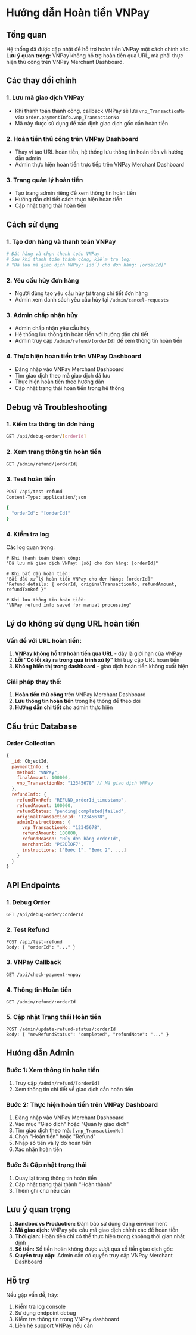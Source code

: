# Hướng dẫn Hoàn tiền VNPay

## Tổng quan
Hệ thống đã được cập nhật để hỗ trợ hoàn tiền VNPay một cách chính xác. **Lưu ý quan trọng:** VNPay không hỗ trợ hoàn tiền qua URL, mà phải thực hiện thủ công trên VNPay Merchant Dashboard.

## Các thay đổi chính

### 1. Lưu mã giao dịch VNPay
- Khi thanh toán thành công, callback VNPay sẽ lưu `vnp_TransactionNo` vào `order.paymentInfo.vnp_TransactionNo`
- Mã này được sử dụng để xác định giao dịch gốc cần hoàn tiền

### 2. Hoàn tiền thủ công trên VNPay Dashboard
- Thay vì tạo URL hoàn tiền, hệ thống lưu thông tin hoàn tiền và hướng dẫn admin
- Admin thực hiện hoàn tiền trực tiếp trên VNPay Merchant Dashboard

### 3. Trang quản lý hoàn tiền
- Tạo trang admin riêng để xem thông tin hoàn tiền
- Hướng dẫn chi tiết cách thực hiện hoàn tiền
- Cập nhật trạng thái hoàn tiền

## Cách sử dụng

### 1. Tạo đơn hàng và thanh toán VNPay
```bash
# Đặt hàng và chọn thanh toán VNPay
# Sau khi thanh toán thành công, kiểm tra log:
# "Đã lưu mã giao dịch VNPay: [số] cho đơn hàng: [orderId]"
```

### 2. Yêu cầu hủy đơn hàng
- Người dùng tạo yêu cầu hủy từ trang chi tiết đơn hàng
- Admin xem danh sách yêu cầu hủy tại `/admin/cancel-requests`

### 3. Admin chấp nhận hủy
- Admin chấp nhận yêu cầu hủy
- Hệ thống lưu thông tin hoàn tiền với hướng dẫn chi tiết
- Admin truy cập `/admin/refund/[orderId]` để xem thông tin hoàn tiền

### 4. Thực hiện hoàn tiền trên VNPay Dashboard
- Đăng nhập vào VNPay Merchant Dashboard
- Tìm giao dịch theo mã giao dịch đã lưu
- Thực hiện hoàn tiền theo hướng dẫn
- Cập nhật trạng thái hoàn tiền trong hệ thống

## Debug và Troubleshooting

### 1. Kiểm tra thông tin đơn hàng
```bash
GET /api/debug-order/[orderId]
```

### 2. Xem trang thông tin hoàn tiền
```
GET /admin/refund/[orderId]
```

### 3. Test hoàn tiền
```bash
POST /api/test-refund
Content-Type: application/json

{
  "orderId": "[orderId]"
}
```

### 4. Kiểm tra log
Các log quan trọng:
```
# Khi thanh toán thành công:
"Đã lưu mã giao dịch VNPay: [số] cho đơn hàng: [orderId]"

# Khi bắt đầu hoàn tiền:
"Bắt đầu xử lý hoàn tiền VNPay cho đơn hàng: [orderId]"
"Refund details: { orderId, originalTransactionNo, refundAmount, refundTxnRef }"

# Khi lưu thông tin hoàn tiền:
"VNPay refund info saved for manual processing"
```

## Lý do không sử dụng URL hoàn tiền

### Vấn đề với URL hoàn tiền:
1. **VNPay không hỗ trợ hoàn tiền qua URL** - đây là giới hạn của VNPay
2. **Lỗi "Có lỗi xảy ra trong quá trình xử lý"** khi truy cập URL hoàn tiền
3. **Không hiển thị trong dashboard** - giao dịch hoàn tiền không xuất hiện

### Giải pháp thay thế:
1. **Hoàn tiền thủ công** trên VNPay Merchant Dashboard
2. **Lưu thông tin hoàn tiền** trong hệ thống để theo dõi
3. **Hướng dẫn chi tiết** cho admin thực hiện

## Cấu trúc Database

### Order Collection
```javascript
{
  _id: ObjectId,
  paymentInfo: {
    method: "VNPay",
    finalAmount: 100000,
    vnp_TransactionNo: "12345678" // Mã giao dịch VNPay
  },
  refundInfo: {
    refundTxnRef: "REFUND_orderId_timestamp",
    refundAmount: 100000,
    refundStatus: "pending|completed|failed",
    originalTransactionId: "12345678",
    adminInstructions: {
      vnp_TransactionNo: "12345678",
      refundAmount: 100000,
      refundReason: "Hủy đơn hàng orderId",
      merchantId: "PX2DIOF7",
      instructions: ["Bước 1", "Bước 2", ...]
    }
  }
}
```

## API Endpoints

### 1. Debug Order
```
GET /api/debug-order/:orderId
```

### 2. Test Refund
```
POST /api/test-refund
Body: { "orderId": "..." }
```

### 3. VNPay Callback
```
GET /api/check-payment-vnpay
```

### 4. Thông tin Hoàn tiền
```
GET /admin/refund/:orderId
```

### 5. Cập nhật Trạng thái Hoàn tiền
```
POST /admin/update-refund-status/:orderId
Body: { "newRefundStatus": "completed", "refundNote": "..." }
```

## Hướng dẫn Admin

### Bước 1: Xem thông tin hoàn tiền
1. Truy cập `/admin/refund/[orderId]`
2. Xem thông tin chi tiết về giao dịch cần hoàn tiền

### Bước 2: Thực hiện hoàn tiền trên VNPay Dashboard
1. Đăng nhập vào VNPay Merchant Dashboard
2. Vào mục "Giao dịch" hoặc "Quản lý giao dịch"
3. Tìm giao dịch theo mã: `[vnp_TransactionNo]`
4. Chọn "Hoàn tiền" hoặc "Refund"
5. Nhập số tiền và lý do hoàn tiền
6. Xác nhận hoàn tiền

### Bước 3: Cập nhật trạng thái
1. Quay lại trang thông tin hoàn tiền
2. Cập nhật trạng thái thành "Hoàn thành"
3. Thêm ghi chú nếu cần

## Lưu ý quan trọng

1. **Sandbox vs Production:** Đảm bảo sử dụng đúng environment
2. **Mã giao dịch:** VNPay yêu cầu mã giao dịch chính xác để hoàn tiền
3. **Thời gian:** Hoàn tiền chỉ có thể thực hiện trong khoảng thời gian nhất định
4. **Số tiền:** Số tiền hoàn không được vượt quá số tiền giao dịch gốc
5. **Quyền truy cập:** Admin cần có quyền truy cập VNPay Merchant Dashboard

## Hỗ trợ

Nếu gặp vấn đề, hãy:
1. Kiểm tra log console
2. Sử dụng endpoint debug
3. Kiểm tra thông tin trong VNPay dashboard
4. Liên hệ support VNPay nếu cần 